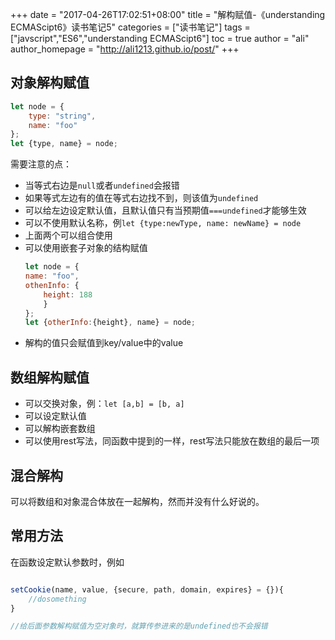 +++
date = "2017-04-26T17:02:51+08:00"
title = "解构赋值-《understanding ECMAScipt6》读书笔记5"
categories = ["读书笔记"]
tags = ["javscript","ES6","understanding ECMAScipt6"]
toc = true
author = "ali"
author_homepage =  "http://ali1213.github.io/post/"
+++

## 对象解构赋值

```javascript
let node = {
    type: "string",
    name: "foo"
};
let {type, name} = node;
```
<!--more-->
需要注意的点：

+ 当等式右边是`null`或者`undefined`会报错
+ 如果等式左边有的值在等式右边找不到，则该值为`undefined`
+ 可以给左边设定默认值，且默认值只有当预期值`===undefined`才能够生效
+ 可以不使用默认名称，例`let {type:newType, name: newName} = node`
+ 上面两个可以组合使用
+ 可以使用嵌套子对象的结构赋值
    ```javascript
    let node = {
    name: "foo",
    othenInfo: {
        height: 188
        }
    };
    let {otherInfo:{height}, name} = node;
    ```
+ 解构的值只会赋值到key/value中的value

## 数组解构赋值

+ 可以交换对象，例：`let [a,b] = [b, a]`
+ 可以设定默认值
+ 可以解构嵌套数组
+ 可以使用rest写法，同函数中提到的一样，rest写法只能放在数组的最后一项

## 混合解构

可以将数组和对象混合体放在一起解构，然而并没有什么好说的。

## 常用方法

在函数设定默认参数时，例如
```javascript

setCookie(name, value, {secure, path, domain, expires} = {}){
    //dosomething
}

//给后面参数解构赋值为空对象时，就算传参进来的是undefined也不会报错
```
